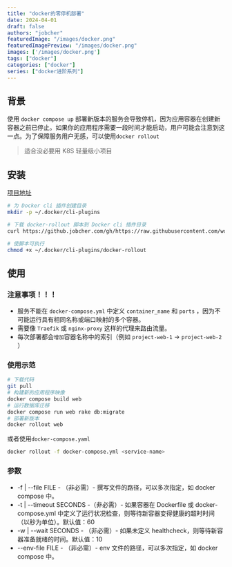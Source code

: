 ```yaml
---
title: "docker的零停机部署"
date: 2024-04-01
draft: false
authors: "jobcher"
featuredImage: "/images/docker.png"
featuredImagePreview: "/images/docker.png"
images: ['/images/docker.png']
tags: ["docker"]
categories: ["docker"]
series: ["docker进阶系列"]
---
```

## 背景
使用 `docker compose up` 部署新版本的服务会导致停机，因为应用容器在创建新容器之前已停止。如果你的应用程序需要一段时间才能启动，用户可能会注意到这一点。为了保障服务用户无感，可以使用`docker rollout`  
  
>适合没必要用 K8S 轻量级小项目  
  
## 安装
[项目地址](https://github.com/Wowu/docker-rollout)  
  
```sh
# 为 Docker cli 插件创建目录
mkdir -p ~/.docker/cli-plugins

# 下载 docker-rollout 脚本到 Docker cli 插件目录
curl https://github.jobcher.com/gh/https://raw.githubusercontent.com/wowu/docker-rollout/master/docker-rollout -o ~/.docker/cli-plugins/docker-rollout

# 使脚本可执行
chmod +x ~/.docker/cli-plugins/docker-rollout
```
## 使用
### 注意事项！！！
- 服务不能在 `docker-compose.yml` 中定义 `container_name` 和 `ports` ，因为不可能运行具有相同名称或端口映射的多个容器。
- 需要像 `Traefik` 或 `nginx-proxy` 这样的代理来路由流量。
- 每次部署都会`增加`容器名称中的索引（例如 `project-web-1` -> `project-web-2` ）
### 使用示范
```sh
# 下载代码
git pull
# 构建新的应用程序映像
docker compose build web
# 运行数据库迁移
docker compose run web rake db:migrate
# 部署新版本
docker rollout web
```
或者使用`docker-compose.yaml`
```sh
docker rollout -f docker-compose.yml <service-name>
```
### 参数
- -f | --file FILE - （非必需）- 撰写文件的路径，可以多次指定，如 docker compose 中。
- -t | --timeout SECONDS -（非必需）- 如果容器在 Dockerfile 或 docker-compose.yml 中定义了运行状况检查，则等待新容器变得健康的超时时间（以秒为单位）。默认值：60
- -w | --wait SECONDS - （非必需）- 如果未定义 healthcheck，则等待新容器准备就绪的时间。默认值：10
- --env-file FILE - （非必需）- env 文件的路径，可以多次指定，如 docker compose 中。